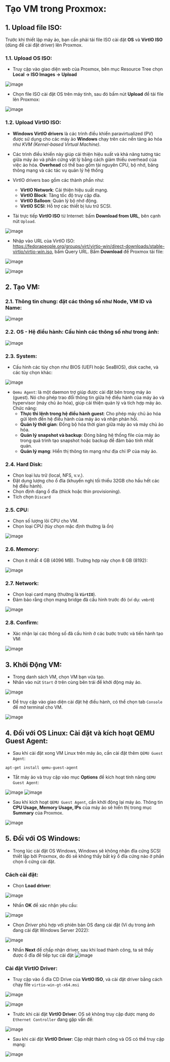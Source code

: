 # Tạo VM trong Proxmox:

## 1. Upload file ISO:
Trước khi thiết lập máy ảo, bạn cần phải tải file ISO cài đặt **OS** và **VirtIO ISO** (dùng để cài đặt driver) lên Proxmox.

### 1.1. Upload OS ISO:
- Truy cập vào giao diện web của Proxmox, bên mục Resource Tree chọn **Local -> ISO Images -> Upload**

![image](https://github.com/user-attachments/assets/c6323b9c-9cb1-4a10-a3ff-1e85e2a63efb)

- Chọn file ISO cài đặt OS trên máy tính, sau đó bấm nút **Upload** để tải file lên Proxmox:

![image](https://github.com/user-attachments/assets/a0846546-96e0-404b-8fb8-5d769aed2161)

### 1.2. Upload VirtIO ISO:
- **Windows VirtIO drivers** là các trình điều khiển paravirtualized (PV) được sử dụng cho các máy ảo **Windows** chạy trên các nền tảng ảo hóa như *KVM (Kernel-based Virtual Machine)*.
- Các trình điều khiển này giúp cải thiện hiệu suất và khả năng tương tác giữa máy ảo và phần cứng vật lý bằng cách giảm thiểu overhead của việc ảo hóa. **Overhead** có thể bao gồm tài nguyên CPU, bộ nhớ, băng thông mạng và các tác vụ quản lý hệ thống
- VirtIO drivers bao gồm các thành phần như:
  - **VirtIO Network**: Cải thiện hiệu suất mạng.
  - **VirtIO Block**: Tăng tốc độ truy cập đĩa.
  - **VirtIO Balloon**: Quản lý bộ nhớ động.
  - **VirtIO SCSI**: Hỗ trợ các thiết bị lưu trữ SCSI.

- Tải trực tiếp **VirtIO ISO** từ Internet: bấm **Download from URL**, bên cạnh nút `Upload`.

![image](https://github.com/user-attachments/assets/246c0682-ba33-4c51-9dd6-22e484c040e0)

- Nhập vào URL của VirtIO ISO: https://fedorapeople.org/groups/virt/virtio-win/direct-downloads/stable-virtio/virtio-win.iso, bấm Query URL. Bấm **Download** để Proxmox tải file:

![image](https://github.com/user-attachments/assets/11cc6cd4-df7a-443a-aace-8032eca697f0)

![image](https://github.com/user-attachments/assets/5ad4c5d1-776b-4681-9612-9b0dc60f9c20)

## 2. Tạo VM: 
### 2.1. Thông tin chung: đặt các thông số như **Node**, **VM ID** và **Name**:

![image](https://github.com/user-attachments/assets/4a701a24-5a25-4d5d-b9f6-9c39ab13d61d)

### 2.2. OS - Hệ điều hành: Cấu hình các thông số như trong ảnh:

![image](https://github.com/user-attachments/assets/4fa63d10-3270-4621-b8b3-db67938da352)

### 2.3. System: 
- Cấu hình các tùy chọn như BIOS (UEFI hoặc SeaBIOS), disk cache, và các tùy chọn khác:

![image](https://github.com/user-attachments/assets/6e06660c-e2a2-45a3-8983-df912f8a5721)
- `Qemu Agent`: là một daemon trợ giúp được cài đặt bên trong máy ảo (guest). Nó cho phép trao đổi thông tin giữa hệ điều hành của máy ảo và hypervisor (máy chủ ảo hóa), giúp cải thiện quản lý và tích hợp máy ảo. Chức năng:
  - **Thực thi lệnh trong hệ điều hành guest**: Cho phép máy chủ ảo hóa gửi lệnh đến hệ điều hành của máy ảo và nhận phản hồi.
  - **Quản lý thời gian**: Đồng bộ hóa thời gian giữa máy ảo và máy chủ ảo hóa.
  - **Quản lý snapshot và backup**: Đóng băng hệ thống file của máy ảo trong quá trình tạo snapshot hoặc backup để đảm bảo tính nhất quán.
  - **Quản lý mạng**: Hiển thị thông tin mạng như địa chỉ IP của máy ảo.

### 2.4. Hard Disk: 
- Chọn loại lưu trữ (local, NFS, v.v.).
- Đặt dung lượng cho ổ đĩa (khuyến nghị tối thiểu 32GB cho hầu hết các hệ điều hành).
- Chọn định dạng ổ đĩa (thick hoặc thin provisioning).
- Tích chọn `Discard`

### 2.5. CPU:
- Chọn số lượng lõi CPU cho VM.
- Chọn loại CPU (tùy chọn mặc định thường là ổn)

![image](https://github.com/user-attachments/assets/3e3809c0-7d88-47ae-9627-6eaf76d9189e)

### 2.6. Memory: 
- Chọn ít nhất 4 GB (4096 MB). Trường hợp này chọn 8 GB (8192):

![image](https://github.com/user-attachments/assets/73248916-6cba-4638-b5d6-b4cda75fe0f3)

### 2.7. Network: 
- Chọn loại card mạng (thường là **`VirtIO`**).
- Đảm bảo rằng chọn mạng bridge đã cấu hình trước đó (ví dụ: `vmbr0`)

![image](https://github.com/user-attachments/assets/5e78e06f-11fa-42eb-bbf8-c8f44dc3cca1)

### 2.8. Confirm:
- Xác nhận lại các thông số đã cấu hình ở các bước trước và tiến hành tạo VM:

![image](https://github.com/user-attachments/assets/bd6f0404-3dc3-4b60-8b72-3c2ae0c105f1)

## 3. Khởi Động VM:
- Trong danh sách VM, chọn VM bạn vừa tạo.
- Nhấn vào nút `Start` ở trên cùng bên trái để khởi động máy ảo.
  
![image](https://github.com/user-attachments/assets/dad5b28d-eaf7-42c9-b6e7-413e17f76032)

- Để truy cập vào giao diện cài đặt hệ điều hành, có thể chọn tab `Console` để mở terminal cho VM.

![image](https://github.com/user-attachments/assets/8ffceb62-8cc9-43b6-bd2d-e0bd67943a33)

## 4. Đối với OS Linux: Cài đặt và kích hoạt QEMU Guest Agent:
- Sau khi cài đặt xong VM Linux trên máy ảo, cần cài đặt thêm `QEMU Guest Agent`:
```
apt-get install qemu-guest-agent
```

- Tắt máy ảo và truy cập vào mục **Options** để kích hoạt tính năng `QEMU Guest Agent`:

![image](https://github.com/user-attachments/assets/315e239e-7153-4a7c-a7f4-784111879698)
![image](https://github.com/user-attachments/assets/6789939e-4b50-4295-b7cb-b3c369efc67a)

- Sau khi kích hoạt `QEMU Guest Agent`, cần khởi động lại máy ảo. Thông tin **CPU Usage, Memory Usage, IPs** của máy ảo sẽ hiển thị trong mục **Summary** của Proxmox.

![image](https://github.com/user-attachments/assets/d12fbbbe-835e-4a97-9b0c-6551830ebcf2)

## 5. Đối với OS Windows:
- Trong lúc cài đặt OS Windows, Windows sẽ không nhận đĩa cứng SCSI thiết lập bởi Proxmox, do đó sẽ không thấy bất kỳ ổ đĩa cứng nào ở phần chọn ổ cứng cài đặt.
### Cách cài đặt:
- Chọn **Load driver**:

![image](https://github.com/user-attachments/assets/563574b1-c68d-4e9e-9539-b1f6ad38b086)

- Nhấn **OK** để xác nhận yêu cầu:

![image](https://github.com/user-attachments/assets/42ea0601-c101-4383-ad55-bf693a36a4f4)

- Chọn *Driver* phù hợp với phiên bản OS đang cài đặt (Ví dụ trong ảnh đang cài đặt Windows Server 2022):

![image](https://github.com/user-attachments/assets/2223d58b-4df8-46d8-8099-d1c42b91384d)

- Nhấn **Next** để chấp nhận driver, sau khi load thành công, ta sẽ thấy được ổ đĩa để tiếp tục cài đặt
![image](https://github.com/user-attachments/assets/6f19536e-5b0a-4d45-a0d0-0818a45fec47)

### Cài đặt VirtIO Driver:
- Truy cập vào ổ đĩa CD Drive của **VirtIO ISO**, và cài đặt driver bằng cách chạy file `virtio-win-gt-x64.msi`

![image](https://github.com/user-attachments/assets/2c9e499b-7b67-408b-b2bb-98819f9fde18)

![image](https://github.com/user-attachments/assets/0d7b98ba-d37e-4b6c-90c6-60b98c53684d)

- Trước khi cài đặt **VirtIO Driver**: OS sẽ không truy cập được mạng do `Ethernet Controller` đang gặp vấn đề:
  
![image](https://github.com/user-attachments/assets/7691f9ee-f478-48c5-a191-64d6e553bda9)

- Sau khi cài đặt **VirtIO Driver**: Cập nhật thành công và OS có thể truy cập mạng:

![image](https://github.com/user-attachments/assets/d0332e29-2650-49ee-bfb6-7892e66b35d1)

